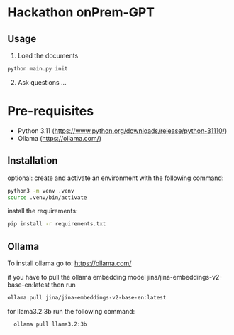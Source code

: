 # Hackathon onPrem-GPT

## Usage
1. Load the documents
```bash
python main.py init
```

2. Ask questions
...


# Pre-requisites

- Python 3.11 (https://www.python.org/downloads/release/python-31110/)
- Ollama (https://ollama.com/)

## Installation

optional: create and activate an environment with the following command:
```bash
python3 -m venv .venv
source .venv/bin/activate
```

install the requirements:
```bash
pip install -r requirements.txt
```

## Ollama

To install ollama go to:
https://ollama.com/

if you have to pull the ollama embedding model jina/jina-embeddings-v2-base-en:latest then run
    
```bash
ollama pull jina/jina-embeddings-v2-base-en:latest
```

for llama3.2:3b run the following command:
```bash
  ollama pull llama3.2:3b 
```